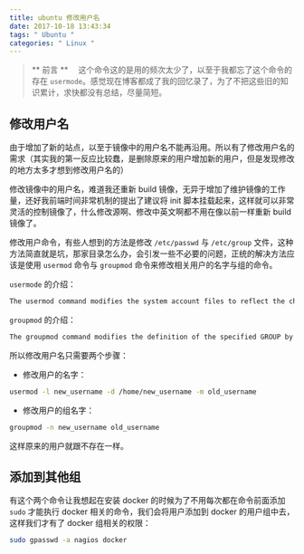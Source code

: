```yaml
---
title: ubuntu 修改用户名
date: 2017-10-18 13:43:34
tags: " Ubuntu "
categories: " Linux "
---
```


> ** 前言 **
　这个命令这的是用的频次太少了，以至于我都忘了这个命令的存在 `usermode`。感觉现在博客都成了我的回忆录了，为了不把这些旧的知识累计，求快都没有总结，尽量简短。

## 修改用户名

由于增加了新的站点，以至于镜像中的用户名不能再沿用。所以有了修改用户名的需求（其实我的第一反应比较蠢，是删除原来的用户增加新的用户，但是发现修改的地方太多才想到修改用户名的）

修改镜像中的用户名，难道我还重新 build 镜像，无异于增加了维护镜像的工作量，还好我前端时间非常机制的提出了建议将 init 脚本挂载起来，这样就可以非常灵活的控制镜像了，什么修改源啊、修改中英文啊都不用在像以前一样重新 build 镜像了。

修改用户命令，有些人想到的方法是修改 `/etc/passwd` 与 `/etc/group` 文件，这种方法简直就是坑，那家目录怎么办，会引发一些不必要的问题，正统的解决方法应该是使用 `usermod` 命令与 `groupmod` 命令来修改相关用户的名字与组的命令。

`usermode` 的介绍：

```bash
The usermod command modifies the system account files to reflect the changes that are specified on the command line.
```

`groupmod` 的介绍：

```bash
The groupmod command modifies the definition of the specified GROUP by modifying the appropriate entry in the group database.
```

所以修改用户名只需要两个步骤：

- 修改用户的名字：

```bash
usermod -l new_username -d /home/new_username -m old_username
```

- 修改用户的组名字：

```bash
groupmod -n new_username old_username
```

这样原来的用户就跟不存在一样。

## 添加到其他组

有这个两个命令让我想起在安装 docker 的时候为了不用每次都在命令前面添加 `sudo` 才能执行 docker 相关的命令，我们会将用户添加到 docker 的用户组中去，这样我们才有了 docker 组相关的权限：

```bash
sudo gpasswd -a nagios docker
```